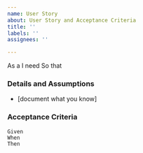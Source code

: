```yaml
---
name: User Story
about: User Story and Acceptance Criteria
title: ''
labels: ''
assignees: ''

---
```


As a
I need
So that
   
 ### Details and Assumptions
 * [document what you know]
   
 ### Acceptance Criteria  
   
 ```gherkin
Given
When
Then
